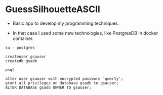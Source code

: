 # GuessSilhouetteASCII

- Basic app to develop my programming techniques.

- In that case I used some new technologies, like PostgresDB in docker container.

```
su - postgres

createuser gsauser
createdb gsadb

psql

alter user gsauser with encrypted password 'qwerty';
grant all privileges on database gsadb to gsauser;
ALTER DATABASE gsadb OWNER TO gsauser;
```
